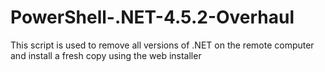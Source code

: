 # PowerShell-.NET-4.5.2-Overhaul
This script is used to remove all versions of .NET on the remote computer and install a fresh copy using the web installer
